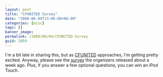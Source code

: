 ```yaml
---
layout: post
title: "CFUNITED Survey"
date: "2008-06-04T13:06:00+06:00"
categories: [misc]
tags: []
banner_image: 
permalink: /2008/06/04/CFUNITED-Survey
guid: 2859
---
```


I'm a bit late in sharing this, but as <a href="http://www.cfunited.com">CFUNITED</a> approaches, I'm getting pretty excited. Anyway, please see the <a href="http://cfunited.com/blog/index.cfm/2008/5/28/Adobe-ColdFusion-Survey-and-Scavenger-Hunt">survey</a> the organizers released about a week ago. Plus, if you answer a few optional questions, you can win an iPod Touch.